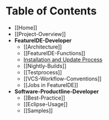 # Table of Contents

* [[Home]]
* [[Project-Overview]]
* **FeatureIDE-Developer**
  * [[Architecture]]
  * [[FeatureIDE-Functions]]
  * [Installation and Update Process](https://github.com/tthuem/FeatureIDE/wiki/InstallationAndUpdateProcess)
  * [[Nightly-Builds]]
  * [[Testprocess]]
  * [[VCS-Workflow-Conventions]]
  * [[Jobs in FeatureIDE]]
* **Software-Productline-Developer**
  * [[Best-Practice]]
  * [[Eclipse-Usage]]
  * [[Samples]]

